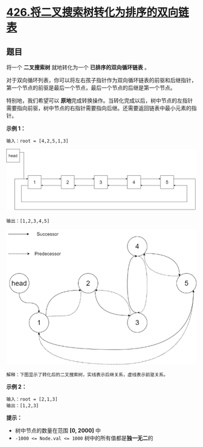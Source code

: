 # [426.将二叉搜索树转化为排序的双向链表](https://leetcode.cn/problems/convert-binary-search-tree-to-sorted-doubly-linked-list/description/)

## 题目

将一个 **二叉搜索树** 就地转化为一个 **已排序的双向循环链表** 。

对于双向循环列表，你可以将左右孩子指针作为双向循环链表的前驱和后继指针，第一个节点的前驱是最后一个节点，最后一个节点的后继是第一个节点。

特别地，我们希望可以 **原地**完成转换操作。当转化完成以后，树中节点的左指针需要指向前驱，树中节点的右指针需要指向后继。还需要返回链表中最小元素的指针。

**示例 1：**

    输入：root = [4,2,5,1,3]

![case1](./1.png)

    输出：[1,2,3,4,5]

![case2](./2.png)

    解释：下图显示了转化后的二叉搜索树，实线表示后继关系，虚线表示前驱关系。

**示例 2：**

    输入：root = [2,1,3]
    输出：[1,2,3]

**提示：**

- 树中节点的数量在范围 **[0, 2000]** 中
- `-1000 <= Node.val <= 1000`
  树中的所有值都是**独一无二**的
